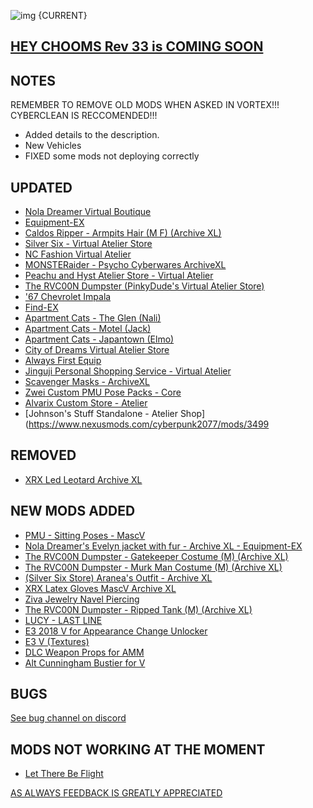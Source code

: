 ![img](https://s11.gifyu.com/images/Cuty-od-Dreams-Logo-YellowUP.png)
{CURRENT}

[HEY CHOOMS Rev 33 is COMING SOON ](https://)
-

NOTES
-

REMEMBER TO REMOVE OLD MODS WHEN ASKED IN VORTEX!!! 
CYBERCLEAN IS RECCOMENDED!!!

- Added details to the description.
- New Vehicles
- FIXED some mods not deploying correctly 

UPDATED
-

- [Nola Dreamer Virtual Boutique](https://www.nexusmods.com/cyberpunk2077/mods/5114?tab=description)
- [Equipment-EX](https://www.nexusmods.com/cyberpunk2077/mods/6945)
- [Caldos Ripper - Armpits Hair (M F) (Archive XL)](https://www.nexusmods.com/cyberpunk2077/mods/8379)
- [Silver Six - Virtual Atelier Store](https://www.nexusmods.com/cyberpunk2077/mods/7032)
- [NC Fashion Virtual Atelier](https://www.nexusmods.com/cyberpunk2077/mods/4805)
- [MONSTERaider - Psycho Cyberwares ArchiveXL](https://www.nexusmods.com/cyberpunk2077/mods/7447)
- [Peachu and Hyst Atelier Store - Virtual Atelier](https://www.nexusmods.com/cyberpunk2077/mods/6943)
- [The RVC00N Dumpster (PinkyDude's Virtual Atelier Store)](https://www.nexusmods.com/cyberpunk2077/mods/5802)
- ['67 Chevrolet Impala](https://www.nexusmods.com/cyberpunk2077/mods/8373)
- [Find-EX](https://www.nexusmods.com/cyberpunk2077/mods/8340)
- [Apartment Cats - The Glen (Nali)](https://www.nexusmods.com/cyberpunk2077/mods/6276)
- [Apartment Cats - Motel (Jack)](https://www.nexusmods.com/cyberpunk2077/mods/6379)
- [Apartment Cats - Japantown (Elmo)](https://www.nexusmods.com/cyberpunk2077/mods/6493)
- [City of Dreams Virtual Atelier Store](https://www.nexusmods.com/cyberpunk2077/mods/8344)
- [Always First Equip](https://www.nexusmods.com/cyberpunk2077/mods/2557?tab=description)
- [Jinguji Personal Shopping Service - Virtual Atelier](https://www.nexusmods.com/cyberpunk2077/mods/8318)
- [Scavenger Masks - ArchiveXL](https://www.nexusmods.com/cyberpunk2077/mods/7463)
- [Zwei Custom PMU Pose Packs - Core](https://www.nexusmods.com/cyberpunk2077/mods/7165)
- [Alvarix Custom Store - Atelier](https://www.nexusmods.com/cyberpunk2077/mods/4602)
- [Johnson's Stuff Standalone - Atelier Shop](https://www.nexusmods.com/cyberpunk2077/mods/3499


REMOVED
-

- [XRX Led Leotard Archive XL](https://www.nexusmods.com/cyberpunk2077/mods/8367)

NEW MODS ADDED 
-

- [PMU - Sitting Poses - MascV](https://www.nexusmods.com/cyberpunk2077/mods/8445?tab=description)
- [Nola Dreamer's Evelyn jacket with fur - Archive XL - Equipment-EX](https://www.nexusmods.com/cyberpunk2077/mods/8319?tab=description)
- [The RVC00N Dumpster - Gatekeeper Costume (M) (Archive XL)](https://www.nexusmods.com/cyberpunk2077/mods/8416?tab=description)
- [The RVC00N Dumpster - Murk Man Costume (M) (Archive XL)](https://www.nexusmods.com/cyberpunk2077/mods/8236?tab=description)
- [(Silver Six Store) Aranea's Outfit - Archive XL](https://www.nexusmods.com/cyberpunk2077/mods/8414?tab=description)
- [XRX Latex Gloves MascV Archive XL](https://www.nexusmods.com/cyberpunk2077/mods/8395?tab=description)
- [Ziva Jewelry Navel Piercing](https://www.nexusmods.com/cyberpunk2077/mods/8411?tab=description)
- [The RVC00N Dumpster - Ripped Tank (M) (Archive XL)](https://www.nexusmods.com/cyberpunk2077/mods/8426?tab=description)
- [LUCY - LAST LINE](https://www.nexusmods.com/cyberpunk2077/mods/8403?tab=description)
- [E3 2018 V for Appearance Change Unlocker](https://www.nexusmods.com/cyberpunk2077/mods/3973?tab=description)
- [E3 V (Textures)](https://www.nexusmods.com/cyberpunk2077/mods/924?tab=description)
- [DLC Weapon Props for AMM](https://www.nexusmods.com/cyberpunk2077/mods/5765?tab=description)
- [Alt Cunningham Bustier for V](https://www.nexusmods.com/cyberpunk2077/mods/4405?tab=description)

BUGS
-

 [See bug channel on discord](https://discord.gg/xZNztPjA2u)
 

MODS NOT WORKING AT THE MOMENT 
-

- [Let There Be Flight](https://www.nexusmods.com/cyberpunk2077/mods/5208)

[AS ALWAYS FEEDBACK IS GREATLY APPRECIATED](https://)
